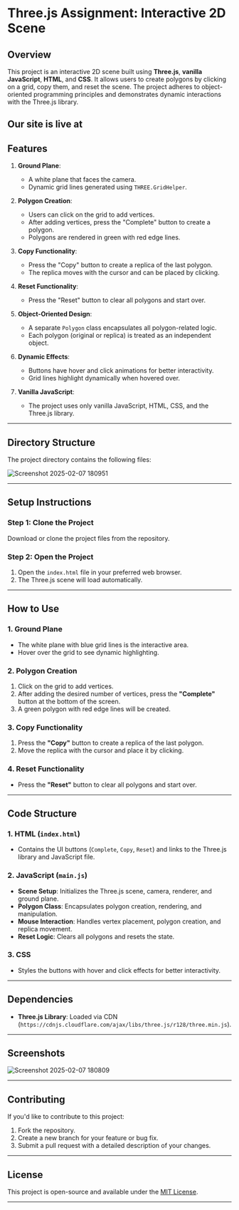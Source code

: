  # **Three.js Assignment: Interactive 2D Scene**

## **Overview**
This project is an interactive 2D scene built using **Three.js**, **vanilla JavaScript**, **HTML**, and **CSS**. It allows users to create polygons by clicking on a grid, copy them, and reset the scene. The project adheres to object-oriented programming principles and demonstrates dynamic interactions with the Three.js library.

Our site is live at  
---

## **Features**
1. **Ground Plane**:
   - A white plane that faces the camera.
   - Dynamic grid lines generated using `THREE.GridHelper`.

2. **Polygon Creation**:
   - Users can click on the grid to add vertices.
   - After adding vertices, press the "Complete" button to create a polygon.
   - Polygons are rendered in green with red edge lines.

3. **Copy Functionality**:
   - Press the "Copy" button to create a replica of the last polygon.
   - The replica moves with the cursor and can be placed by clicking.

4. **Reset Functionality**:
   - Press the "Reset" button to clear all polygons and start over.

5. **Object-Oriented Design**:
   - A separate `Polygon` class encapsulates all polygon-related logic.
   - Each polygon (original or replica) is treated as an independent object.

6. **Dynamic Effects**:
   - Buttons have hover and click animations for better interactivity.
   - Grid lines highlight dynamically when hovered over.

7. **Vanilla JavaScript**:
   - The project uses only vanilla JavaScript, HTML, CSS, and the Three.js library.

---

## **Directory Structure**
The project directory contains the following files:

![Screenshot 2025-02-07 180951](https://github.com/user-attachments/assets/93004985-df5e-4b65-899d-332cc4cb9d53)


---

## **Setup Instructions**

### **Step 1: Clone the Project**
Download or clone the project files from the repository.

### **Step 2: Open the Project**
1. Open the `index.html` file in your preferred web browser.
2. The Three.js scene will load automatically.

---

## **How to Use**

### **1. Ground Plane**
- The white plane with blue grid lines is the interactive area.
- Hover over the grid to see dynamic highlighting.

### **2. Polygon Creation**
1. Click on the grid to add vertices.
2. After adding the desired number of vertices, press the **"Complete"** button at the bottom of the screen.
3. A green polygon with red edge lines will be created.

### **3. Copy Functionality**
1. Press the **"Copy"** button to create a replica of the last polygon.
2. Move the replica with the cursor and place it by clicking.

### **4. Reset Functionality**
- Press the **"Reset"** button to clear all polygons and start over.

---

## **Code Structure**

### **1. HTML (`index.html`)**
- Contains the UI buttons (`Complete`, `Copy`, `Reset`) and links to the Three.js library and JavaScript file.

### **2. JavaScript (`main.js`)**
- **Scene Setup**: Initializes the Three.js scene, camera, renderer, and ground plane.
- **Polygon Class**: Encapsulates polygon creation, rendering, and manipulation.
- **Mouse Interaction**: Handles vertex placement, polygon creation, and replica movement.
- **Reset Logic**: Clears all polygons and resets the state.

### **3. CSS**
- Styles the buttons with hover and click effects for better interactivity.

---

## **Dependencies**
- **Three.js Library**: Loaded via CDN (`https://cdnjs.cloudflare.com/ajax/libs/three.js/r128/three.min.js`).

---

## **Screenshots**
![Screenshot 2025-02-07 180809](https://github.com/user-attachments/assets/2d2a28b5-6de9-45e6-8750-0a23aea4c786)


---

## **Contributing**
If you'd like to contribute to this project:
1. Fork the repository.
2. Create a new branch for your feature or bug fix.
3. Submit a pull request with a detailed description of your changes.

---

## **License**
This project is open-source and available under the [MIT License](https://opensource.org/licenses/MIT).

---
